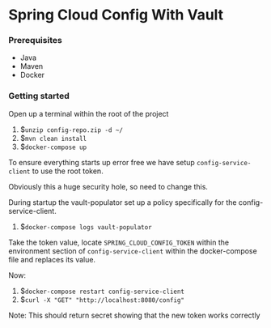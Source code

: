 # Spring Cloud Config With Vault

### Prerequisites 

- Java
- Maven
- Docker 

### Getting started

Open up a terminal within the root of the project

1. $`unzip config-repo.zip -d ~/` 
1. $`mvn clean install`
1. $`docker-compose up`

To ensure everything starts up error free we have setup `config-service-client` to use the root token.

Obviously this a huge security hole, so need to change this.  

During startup the vault-populator set up a policy specifically for the config-service-client.

1. $`docker-compose logs vault-populator`

Take the token value, locate `SPRING_CLOUD_CONFIG_TOKEN` within the environment section of `config-service-client` 
within the docker-compose file and replaces its value. 

Now:

1. $`docker-compose restart config-service-client`
1. $`curl -X "GET" "http://localhost:8080/config"`

Note: This should return secret showing that the new token works correctly